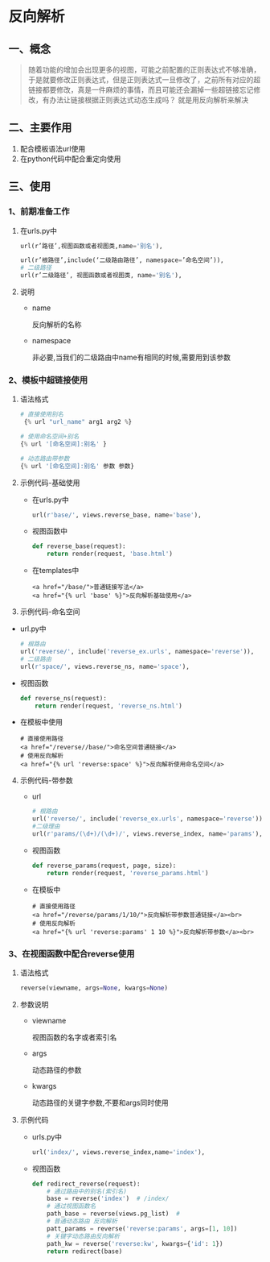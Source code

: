 # 反向解析

## 一、概念

> 随着功能的增加会出现更多的视图，可能之前配置的正则表达式不够准确，于是就要修改正则表达式，但是正则表达式一旦修改了，之前所有对应的超链接都要修改，真是一件麻烦的事情，而且可能还会漏掉一些超链接忘记修改，有办法让链接根据正则表达式动态生成吗？ 就是用反向解析来解决

## 二、主要作用

1. 配合模板语法url使用
2. 在python代码中配合重定向使用

## 三、使用

### 1、前期准备工作

1. 在urls.py中

   ```python
   url(r’路径’,视图函数或者视图类,name='别名'),
   ```

   ```python
   url(r’根路径’,include(‘二级路由路径’, namespace=’命名空间’)),
   # 二级路径
   url(r’二级路径’, 视图函数或者视图类, name='别名'),
   ```

2. 说明

   - name

     反向解析的名称

   - namespace

     非必要,当我们的二级路由中name有相同的时候,需要用到该参数

### 2、模板中超链接使用

1. 语法格式

   ```python
   # 直接使用别名
    {% url "url_name" arg1 arg2 %}
   ```

   ```python
   # 使用命名空间+别名
   {% url '[命名空间]:别名' }
   ```

   ```python
   # 动态路由带参数
   {% url '[命名空间]:别名' 参数 参数}
   ```

2. 示例代码-基础使用

   - 在urls.py中

     ```python
     url(r'base/', views.reverse_base, name='base'),
     ```

   - 视图函数中

     ```python
     def reverse_base(request):
         return render(request, 'base.html')
     ```

   - 在templates中

     ```django
     <a href="/base/">普通链接写法</a>
     <a href="{% url 'base' %}">反向解析基础使用</a>
     ```

3.  示例代码-命名空间

   - url.py中

     ```python
     # 根路由
     url('reverse/', include('reverse_ex.urls', namespace='reverse')),
     # 二级路由
     url(r'space/', views.reverse_ns, name='space'),
     ```

   - 视图函数

     ```python
     def reverse_ns(request):
         return render(request, 'reverse_ns.html')
     ```

   - 在模板中使用

     ```django
     # 直接使用路径
     <a href="/reverse//base/">命名空间普通链接</a>
     # 使用反向解析
     <a href="{% url 'reverse:space' %}">反向解析使用命名空间</a>
     ```

4. 示例代码-带参数

   - url

     ```python
     # 根路由
     url('reverse/', include('reverse_ex.urls', namespace='reverse')),
     #二级理由
     url(r'params/(\d+)/(\d+)/', views.reverse_index, name='params'),
     ```

   - 视图函数

     ```python
     def reverse_params(request, page, size):
         return render(request, 'reverse_params.html')
     ```

   - 在模板中

     ```django
     # 直接使用路径
     <a href="/reverse/params/1/10/">反向解析带参数普通链接</a><br>
     # 使用反向解析
     <a href="{% url 'reverse:params' 1 10 %}">反向解析带参数</a><br>
     ```


### 3、在视图函数中配合reverse使用

1. 语法格式

   ```python
   reverse(viewname, args=None, kwargs=None)
   ```

2. 参数说明

   - viewname

     视图函数的名字或者索引名

   - args

     动态路径的参数

   - kwargs

     动态路径的关键字参数,不要和args同时使用

3. 示例代码

   - urls.py中

     ```python
     url('index/', views.reverse_index,name='index'),
     ```

   - 视图函数

     ```python
     def redirect_reverse(request):
         # 通过路由中的别名(索引名)
         base = reverse('index')  # /index/
         # 通过视图函数名
         path_base = reverse(views.pg_list)  #
         # 普通动态路由 反向解析
         patt_params = reverse('reverse:params', args=[1, 10])
         # 关键字动态路由反向解析
         path_kw = reverse('reverse:kw', kwargs={'id': 1})
         return redirect(base)
     ```
